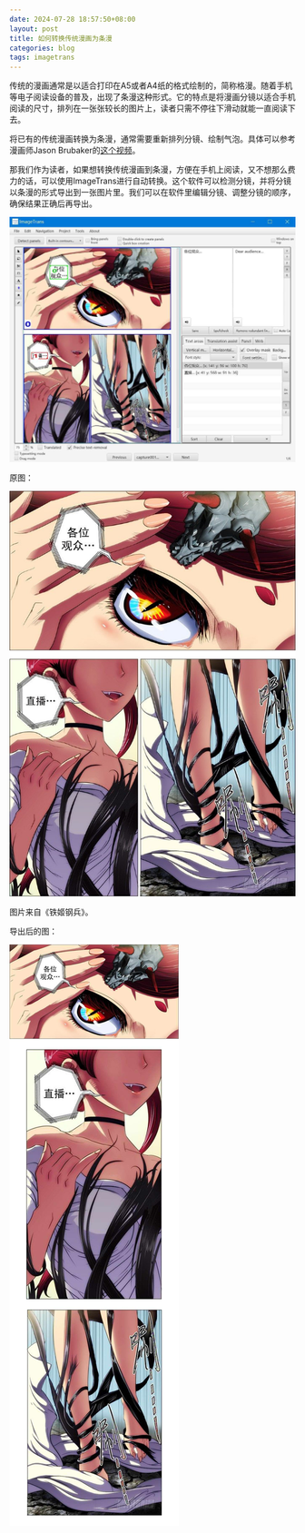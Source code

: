 ```yaml
---
date: 2024-07-28 18:57:50+08:00
layout: post
title: 如何转换传统漫画为条漫
categories: blog
tags: imagetrans
---
```


传统的漫画通常是以适合打印在A5或者A4纸的格式绘制的，简称格漫。随着手机等电子阅读设备的普及，出现了条漫这种形式。它的特点是将漫画分镜以适合手机阅读的尺寸，排列在一张张较长的图片上，读者只需不停往下滑动就能一直阅读下去。

将已有的传统漫画转换为条漫，通常需要重新排列分镜、绘制气泡。具体可以参考漫画师Jason Brubaker的[这个视频](https://www.bilibili.com/video/BV181vnexE1e/)。

那我们作为读者，如果想转换传统漫画到条漫，方便在手机上阅读，又不想那么费力的话，可以使用ImageTrans进行自动转换。这个软件可以检测分镜，并将分镜以条漫的形式导出到一张图片里。我们可以在软件里编辑分镜、调整分镜的顺序，确保结果正确后再导出。

![分镜检测](/album/panel-detection/imagetrans-panel-detection.jpg)

原图：

![原图](/album/panel-detection/original.jpg)

图片来自《铁姬钢兵》。

导出后的图：

![导出后的图](/album/panel-detection/converted.jpg)


